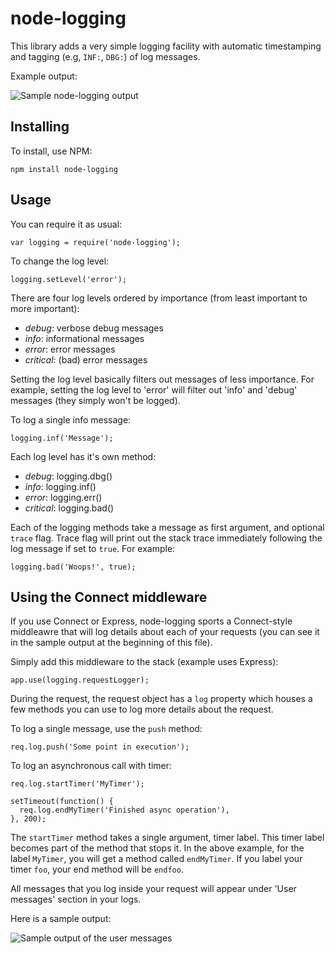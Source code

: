 # node-logging

This library adds a very simple logging facility with automatic timestamping
and tagging (e.g, ``INF:``, ``DBG:``) of log messages.

Example output:

![Sample node-logging output](https://github.com/HerdHound/node-logging/raw/master/sample.jpg)

## Installing

To install, use NPM:

    npm install node-logging

## Usage

You can require it as usual:

    var logging = require('node-logging');

To change the log level:

    logging.setLevel('error');

There are four log levels ordered by importance (from least important to more
important):

 + _debug_: verbose debug messages
 + _info_: informational messages
 + _error_: error messages
 + _critical_: (bad) error messages

Setting the log level basically filters out messages of less importance. For
example, setting the log level to 'error' will filter out 'info' and 'debug'
messages (they simply won't be logged).

To log a single info message:

    logging.inf('Message');

Each log level has it's own method:

 + _debug_: logging.dbg()
 + _info_: logging.inf()
 + _error_: logging.err()
 + _critical_: logging.bad()

Each of the logging methods take a message as first argument, and optional
``trace`` flag. Trace flag will print out the stack trace immediately following
the log message if set to ``true``. For example:

    logging.bad('Woops!', true);

## Using the Connect middleware

If you use Connect or Express, node-logging sports a Connect-style middleawre
that will log details about each of your requests (you can see it in the sample
output at the beginning of this file).

Simply add this middleware to the stack (example uses Express):

    app.use(logging.requestLogger);

During the request, the request object has a ``log`` property which houses a
few methods you can use to log more details about the request.

To log a single message, use the ``push`` method:

    req.log.push('Some point in execution');

To log an asynchronous call with timer:

    req.log.startTimer('MyTimer');

    setTimeout(function() {
      req.log.endMyTimer('Finished async operation'),
    }, 200);

The ``startTimer`` method takes a single argument, timer label. This timer
label becomes part of the method that stops it. In the above example, for the
label ``MyTimer``, you will get a method called ``endMyTimer``. If you label
your timer ``foo``, your end method will be ``endfoo``.

All messages that you log inside your request will appear under 'User messages'
section in your logs.

Here is a sample output:

![Sample output of the user messages](https://github.com/HerdHound/node-logging/raw/master/user_messages.jpg)

